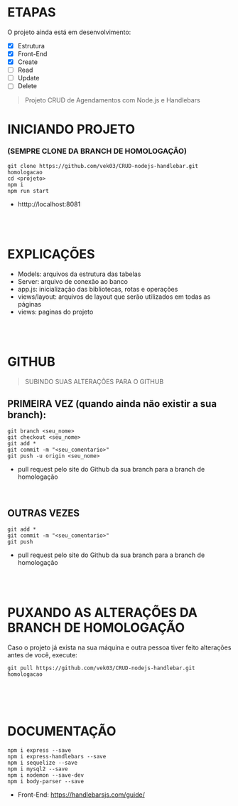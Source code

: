 # ETAPAS
O projeto ainda está em desenvolvimento:

- [x] Estrutura
- [x] Front-End
- [x] Create
- [ ] Read
- [ ] Update
- [ ] Delete

> Projeto CRUD de Agendamentos com Node.js e Handlebars

# INICIANDO PROJETO</h1>
### (SEMPRE CLONE DA BRANCH DE HOMOLOGAÇÃO)
```
git clone https://github.com/vek03/CRUD-nodejs-handlebar.git homologacao
cd <projeto>
npm i
npm run start
```
- htttp://localhost:8081

<br><br>

# EXPLICAÇÕES
- Models: arquivos da estrutura das tabelas
- Server: arquivo de conexão ao banco
- app.js: inicialização das bibliotecas, rotas e operações
- views/layout: arquivos de layout que serão utilizados em todas as páginas
- views: paginas do projeto 

<br><br>

# GITHUB
> SUBINDO SUAS ALTERAÇÕES PARA O GITHUB
## PRIMEIRA VEZ (quando ainda não existir a sua branch):
```
git branch <seu_nome>
git checkout <seu_nome>
git add *
git commit -m "<seu_comentario>"
git push -u origin <seu_nome>
```
- pull request pelo site do Github da sua branch para a branch de homologação

<br>

## OUTRAS VEZES
```
git add *
git commit -m "<seu_comentario>"
git push
```
- pull request pelo site do Github da sua branch para a branch de homologação

<br><br>

# PUXANDO AS ALTERAÇÕES DA BRANCH DE HOMOLOGAÇÃO
Caso o projeto já exista na sua máquina e outra pessoa tiver feito alterações antes de você, execute:
```
git pull https://github.com/vek03/CRUD-nodejs-handlebar.git homologacao
```

<br><br><br>

# DOCUMENTAÇÃO
```
npm i express --save
npm i express-handlebars --save
npm i sequelize --save
npm i mysql2 --save
npm i nodemon --save-dev
npm i body-parser --save
```

- Front-End: https://handlebarsjs.com/guide/
